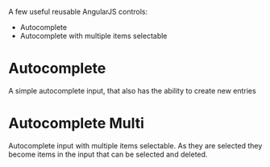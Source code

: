 A few useful reusable AngularJS controls:
  - Autocomplete
  - Autocomplete with multiple items selectable

Autocomplete
======

A simple autocomplete input, that also has the ability to create new entries

Autocomplete Multi
======

Autocomplete input with multiple items selectable. As they are selected they become items in the input that can be selected and deleted.
